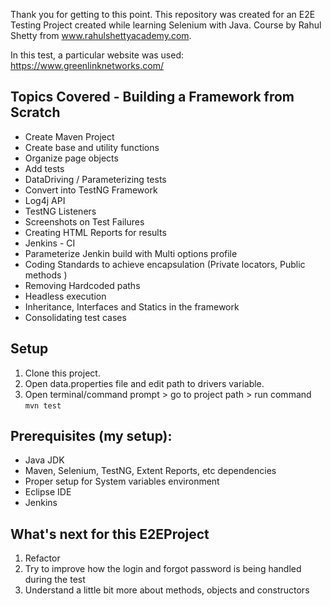 Thank you for getting to this point. This repository was created for an E2E Testing Project created while learning Selenium with Java. Course by Rahul Shetty from www.rahulshettyacademy.com.

In this test, a particular website was used: https://www.greenlinknetworks.com/

## Topics Covered - Building a Framework from Scratch
- Create Maven Project
- Create base and utility functions
- Organize page objects
- Add tests
- DataDriving / Parameterizing tests
- Convert into TestNG Framework
- Log4j API
- TestNG Listeners
- Screenshots on Test Failures
- Creating HTML Reports for results
- Jenkins - CI
- Parameterize Jenkin build with Multi options profile
- Coding Standards to achieve encapsulation (Private locators, Public methods )
- Removing Hardcoded paths
- Headless execution
- Inheritance, Interfaces and Statics in the framework
- Consolidating test cases


## Setup
1. Clone this project.
2. Open data.properties file and edit path to drivers variable.
3. Open terminal/command prompt > go to project path > run command `mvn test`

## Prerequisites (my setup):
- Java JDK
- Maven, Selenium, TestNG, Extent Reports, etc dependencies
- Proper setup for System variables environment
- Eclipse IDE
- Jenkins

## What's next for this E2EProject
1. Refactor
2. Try to improve how the login and forgot password is being handled during the test
3. Understand a little bit more about methods, objects and constructors